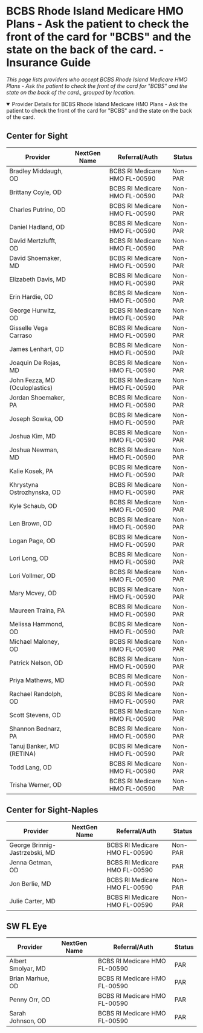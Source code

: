 # BCBS Rhode Island Medicare HMO Plans - Ask the patient to check the front of the card for "BCBS" and the state on the back of the card. - Insurance Guide

*This page lists providers who accept BCBS Rhode Island Medicare HMO Plans - Ask the patient to check the front of the card for "BCBS" and the state on the back of the card., grouped by location.*

<details open><summary>Provider Details for BCBS Rhode Island Medicare HMO Plans - Ask the patient to check the front of the card for "BCBS" and the state on the back of the card.</summary>

## Center for Sight

| Provider | NextGen Name | Referral/Auth | Status |
|----------|-------------|--------------|--------|
| Bradley Middaugh, OD |  | BCBS RI Medicare HMO FL-00590 | Non-PAR |
| Brittany Coyle, OD |  | BCBS RI Medicare HMO FL-00590 | Non-PAR |
| Charles Putrino, OD |  | BCBS RI Medicare HMO FL-00590 | Non-PAR |
| Daniel Hadland, OD |  | BCBS RI Medicare HMO FL-00590 | Non-PAR |
| David Mertzlufft, OD |  | BCBS RI Medicare HMO FL-00590 | Non-PAR |
| David Shoemaker, MD |  | BCBS RI Medicare HMO FL-00590 | Non-PAR |
| Elizabeth Davis, MD |  | BCBS RI Medicare HMO FL-00590 | Non-PAR |
| Erin Hardie, OD |  | BCBS RI Medicare HMO FL-00590 | Non-PAR |
| George Hurwitz, OD |  | BCBS RI Medicare HMO FL-00590 | Non-PAR |
| Gisselle Vega Carraso |  | BCBS RI Medicare HMO FL-00590 | Non-PAR |
| James Lenhart, OD |  | BCBS RI Medicare HMO FL-00590 | Non-PAR |
| Joaquin De Rojas, MD |  | BCBS RI Medicare HMO FL-00590 | Non-PAR |
| John Fezza, MD (Oculoplastics) |  | BCBS RI Medicare HMO FL-00590 | Non-PAR |
| Jordan Shoemaker, PA |  | BCBS RI Medicare HMO FL-00590 | Non-PAR |
| Joseph Sowka, OD |  | BCBS RI Medicare HMO FL-00590 | Non-PAR |
| Joshua Kim, MD |  | BCBS RI Medicare HMO FL-00590 | Non-PAR |
| Joshua Newman, MD |  | BCBS RI Medicare HMO FL-00590 | Non-PAR |
| Kalie Kosek, PA |  | BCBS RI Medicare HMO FL-00590 | Non-PAR |
| Khrystyna Ostrozhynska, OD |  | BCBS RI Medicare HMO FL-00590 | Non-PAR |
| Kyle Schaub, OD |  | BCBS RI Medicare HMO FL-00590 | Non-PAR |
| Len Brown, OD |  | BCBS RI Medicare HMO FL-00590 | Non-PAR |
| Logan Page, OD |  | BCBS RI Medicare HMO FL-00590 | Non-PAR |
| Lori Long, OD |  | BCBS RI Medicare HMO FL-00590 | Non-PAR |
| Lori Vollmer, OD |  | BCBS RI Medicare HMO FL-00590 | Non-PAR |
| Mary Mcvey, OD |  | BCBS RI Medicare HMO FL-00590 | Non-PAR |
| Maureen Traina, PA |  | BCBS RI Medicare HMO FL-00590 | Non-PAR |
| Melissa Hammond, OD |  | BCBS RI Medicare HMO FL-00590 | Non-PAR |
| Michael Maloney, OD |  | BCBS RI Medicare HMO FL-00590 | Non-PAR |
| Patrick Nelson, OD |  | BCBS RI Medicare HMO FL-00590 | Non-PAR |
| Priya Mathews, MD |  | BCBS RI Medicare HMO FL-00590 | Non-PAR |
| Rachael Randolph, OD |  | BCBS RI Medicare HMO FL-00590 | Non-PAR |
| Scott Stevens, OD |  | BCBS RI Medicare HMO FL-00590 | Non-PAR |
| Shannon Bednarz, PA |  | BCBS RI Medicare HMO FL-00590 | Non-PAR |
| Tanuj Banker, MD (RETINA) |  | BCBS RI Medicare HMO FL-00590 | Non-PAR |
| Todd Lang, OD |  | BCBS RI Medicare HMO FL-00590 | Non-PAR |
| Trisha Werner, OD |  | BCBS RI Medicare HMO FL-00590 | Non-PAR |

## Center for Sight-Naples

| Provider | NextGen Name | Referral/Auth | Status |
|----------|-------------|--------------|--------|
| George Brinnig-Jastrzebski, MD |  | BCBS RI Medicare HMO FL-00590 | Non-PAR |
| Jenna Getman, OD |  | BCBS RI Medicare HMO FL-00590 | PAR |
| Jon Berlie, MD |  | BCBS RI Medicare HMO FL-00590 | Non-PAR |
| Julie Carter, MD |  | BCBS RI Medicare HMO FL-00590 | Non-PAR |

## SW FL Eye

| Provider | NextGen Name | Referral/Auth | Status |
|----------|-------------|--------------|--------|
| Albert Smolyar, MD |  | BCBS RI Medicare HMO FL-00590 | PAR |
| Brian Marhue, OD |  | BCBS RI Medicare HMO FL-00590 | PAR |
| Penny Orr, OD |  | BCBS RI Medicare HMO FL-00590 | PAR |
| Sarah Johnson, OD |  | BCBS RI Medicare HMO FL-00590 | PAR |

</details>

